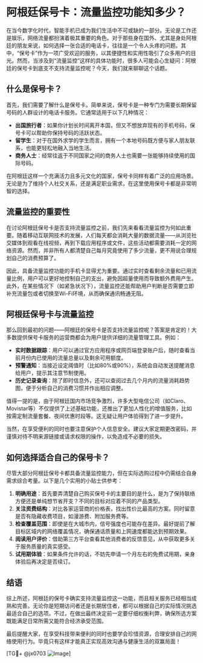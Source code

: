 # 阿根廷保号卡：流量监控功能知多少？

在当今数字化时代，智能手机已成为我们生活中不可或缺的一部分。无论是工作还是娱乐，网络流量都扮演着极其重要的角色。对于那些身在国外、尤其是身处阿根廷的朋友来说，如何选择一张合适的电话卡，往往是一个令人头疼的问题。其中，“保号卡”作为一项广受欢迎的服务，以其便捷性和实用性吸引了众多用户的目光。然而，当涉及到“流量监控”这样的具体功能时，很多人可能会心生疑问：阿根廷的保号卡到底支不支持流量监控呢？今天，我们就来聊聊这个话题。

## 什么是保号卡？

首先，我们需要了解什么是保号卡。简单来说，保号卡是一种专门为需要长期保留号码的人群设计的电话卡服务。它通常适用于以下几种情况：

- **出国旅行者**：如果你计划长时间离开本国，但又不想放弃现有的手机号码，保号卡可以帮助你保持号码的活跃状态。
- **留学生**：对于在国外求学的学生而言，拥有一个本地号码既方便与家人朋友联系，也能更轻松地融入当地生活。
- **商务人士**：经常往返于不同国家之间的商务人士也需要一张能够持续使用的国际号码。

在阿根廷这样一个充满活力且多元文化的国家，保号卡同样有着广泛的应用场景。无论是为了维持个人社交关系，还是满足职业需求，在这里使用保号卡都是非常明智的选择。

## 流量监控的重要性

在讨论阿根廷保号卡是否支持流量监控之前，我们先来看看流量监控为何如此重要。随着移动互联网技术的发展，人们每天都会消耗大量的数据流量——从浏览社交媒体到观看在线视频，再到下载应用程序或文件，这些活动都需要消耗一定的网络资源。然而，并非所有人都清楚自己每月究竟使用了多少流量，更不用说合理规划自己的消费预算了。

因此，具备流量监控功能的手机卡显得尤为重要。通过实时查看剩余流量和已用流量比例，用户可以更好地控制自己的支出，避免因超量使用而导致额外费用产生。此外，在某些情况下（如紧急状况下），流量监控还能帮助用户判断是否需要立即补充流量包或者切换至Wi-Fi环境，从而确保通讯畅通无阻。

## 阿根廷保号卡与流量监控

那么回到最初的问题——阿根廷的保号卡是否支持流量监控呢？答案是肯定的！大多数提供保号卡服务的运营商都会为用户提供详细的流量管理工具。例如：

- **实时数据跟踪**：用户可以通过官方应用程序或网页端登录账户后，随时查看当前月份内已使用的流量总量以及剩余可用额度。
- **预警通知**：当接近设定阈值时（比如80%或90%），系统会自动发送提醒消息给用户，提示其注意节制使用。
- **历史记录查询**：除了即时信息外，还可以查阅过去几个月内的流量消耗趋势图，便于分析自己的消费习惯并作出相应调整。

值得一提的是，由于阿根廷国内市场竞争激烈，许多大型电信公司（如Claro、Movistar等）不仅提供了上述基础功能，还推出了更加人性化的增值服务，比如按需定制流量套餐、夜间优惠时段等。这无疑让用户体验得到了进一步提升。

当然，在享受便利的同时也要注意保护个人信息安全。建议大家定期更改密码，并谨慎对待不明来源链接或请求权限的操作，以免造成不必要的损失。

## 如何选择适合自己的保号卡？

尽管大部分阿根廷保号卡都具备流量监控能力，但在实际选购过程中仍需结合自身需求综合考量。以下是几个实用的小贴士供参考：

1. **明确用途**：首先要弄清楚自己购买保号卡的主要目的是什么，是为了保持联络方便还是单纯想节省开支？不同的目标对应着不同的产品类型。
2. **关注资费结构**：对比各家运营商的价格表，找出性价比最高的方案。同时留意是否有隐藏收费项目，如漫游费、附加服务费等。
3. **检查覆盖范围**：即使是在大城市内，信号强度也可能存在差异。最好提前了解目标区域内的网络覆盖情况，确保通话质量和上网速度都能达到预期效果。
4. **阅读用户评价**：借助第三方平台查看其他消费者的反馈意见，从中获取更多关于服务质量的真实感受。
5. **试用期体验**：如果条件允许的话，不妨先申请一个月左右的免费试用期，亲身体验后再决定是否续订。

## 结语

综上所述，阿根廷的保号卡确实支持流量监控这一功能，而且相关服务已经相当成熟和完善。无论你是短期访问者还是长期居住者，都可以根据自己的实际情况挑选最适合自己的选项。不过，在做出最终决定前一定要仔细权衡利弊，确保所选方案既能满足日常所需又能符合经济承受范围。

最后提醒大家，在享受科技带来便利的同时也要学会珍惜资源，合理安排自己的网络使用行为。毕竟只有这样才能真正实现高效沟通与健康生活的双赢局面！

[TG💪+ @jx0703 ![Image](https://github.com/user-attachments/assets/dbca1d08-cadb-493c-b0ec-ad6f7a83f270)]
